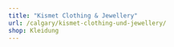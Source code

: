 ```yaml
---
title: "Kismet Clothing & Jewellery"
url: /calgary/kismet-clothing-und-jewellery/
shop: Kleidung
---
```

